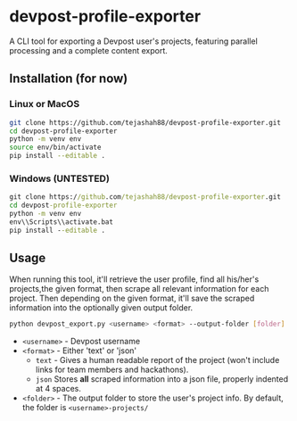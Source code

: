 # devpost-profile-exporter
A CLI tool for exporting a Devpost user's projects, featuring parallel processing and a complete content export.

## Installation (for now)
### Linux or MacOS
```bash
git clone https://github.com/tejashah88/devpost-profile-exporter.git
cd devpost-profile-exporter
python -m venv env
source env/bin/activate
pip install --editable .
```

### Windows (UNTESTED)
```bat
git clone https://github.com/tejashah88/devpost-profile-exporter.git
cd devpost-profile-exporter
python -m venv env
env\\Scripts\\activate.bat
pip install --editable .
```

## Usage

When running this tool, it'll retrieve the user profile, find all his/her's projects,the given format,
then scrape all relevant information for each project. Then depending on the given format, it'll save
the scraped information into the optionally given output folder.

```bash
python devpost_export.py <username> <format> --output-folder [folder]
```

* `<username>` - Devpost username
* `<format>` - Either 'text' or 'json'
  * `text` - Gives a human readable report of the project (won't include links for team members and hackathons).
  * `json` Stores **all** scraped information into a json file, properly indented at 4 spaces.
* `<folder>` - The output folder to store the user's project info. By default, the folder is `<username>-projects/`
